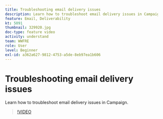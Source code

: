 ```yaml
---
title: Troubleshooting email delivery issues
description: Learn how to troubleshoot email delivery issues in Campaign.
feature: Email, Deliverability
kt: 5091
thumbnail: 329920.jpg
doc-type: feature video
activity: understand
team: WWFRE
role: User
level: Beginner
exl-id: a362a627-9812-4753-a5de-8eb97ea1b606
---
```

# Troubleshooting email delivery issues

Learn how to troubleshoot email delivery issues in Campaign.

>[!VIDEO](https://video.tv.adobe.com/v/329920?quality=12&learn=on)
